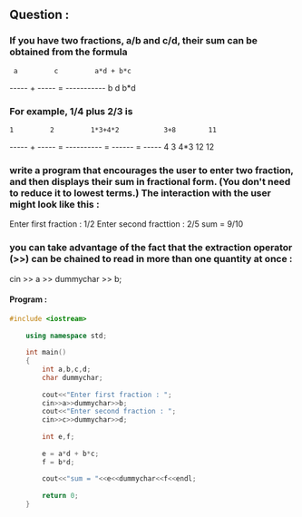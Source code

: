 ## Question :

### If you have two fractions, a/b and c/d, their sum can be obtained from the formula 

     a         c         a*d + b*c
   -----  +  -----  =   -----------
     b         d           b*d

### For example, 1/4 plus 2/3 is 

    1         2         1*3+4*2           3+8        11
  -----  +  -----   = ----------   =     ------   = -----
    4         3           4*3             12         12

### write a program that encourages the user to enter two fraction, and then displays their sum in fractional form. (You don't need to reduce it to lowest terms.) The interaction with the user might look like this :
   
   Enter first fraction : 1/2
   Enter second fracttion : 2/5
   sum = 9/10
   
### you can take advantage of the fact that the extraction operator (>>) can be chained to read in more than one quantity at once :

   cin >> a >> dummychar >> b;
   
#### Program :

```C++
#include <iostream>
	
	using namespace std;
	
	int main()
	{
		int a,b,c,d;
		char dummychar;
		
		cout<<"Enter first fraction : ";
		cin>>a>>dummychar>>b;
		cout<<"Enter second fraction : ";
		cin>>c>>dummychar>>d;
	
		int e,f;
		
		e = a*d + b*c;
		f = b*d;
		 
		cout<<"sum = "<<e<<dummychar<<f<<endl;
		
		return 0;
	}
```
